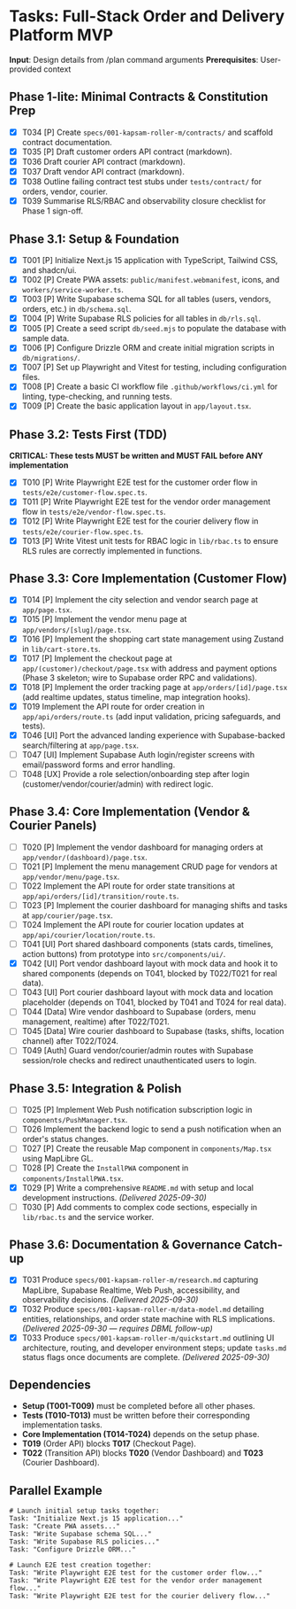 # Tasks: Full-Stack Order and Delivery Platform MVP

**Input**: Design details from /plan command arguments
**Prerequisites**: User-provided context

## Phase 1-lite: Minimal Contracts & Constitution Prep

- [X] T034 [P] Create `specs/001-kapsam-roller-m/contracts/` and scaffold contract documentation.
- [X] T035 [P] Draft customer orders API contract (markdown).
- [X] T036 Draft courier API contract (markdown).
- [X] T037 Draft vendor API contract (markdown).
- [X] T038 Outline failing contract test stubs under `tests/contract/` for orders, vendor, courier.
- [X] T039 Summarise RLS/RBAC and observability closure checklist for Phase 1 sign-off.

## Phase 3.1: Setup & Foundation

- [X] T001 [P] Initialize Next.js 15 application with TypeScript, Tailwind CSS, and shadcn/ui.
- [X] T002 [P] Create PWA assets: `public/manifest.webmanifest`, icons, and `workers/service-worker.ts`.
- [X] T003 [P] Write Supabase schema SQL for all tables (users, vendors, orders, etc.) in `db/schema.sql`.
- [X] T004 [P] Write Supabase RLS policies for all tables in `db/rls.sql`.
- [X] T005 [P] Create a seed script `db/seed.mjs` to populate the database with sample data.
- [X] T006 [P] Configure Drizzle ORM and create initial migration scripts in `db/migrations/`.
- [X] T007 [P] Set up Playwright and Vitest for testing, including configuration files.
- [X] T008 [P] Create a basic CI workflow file `.github/workflows/ci.yml` for linting, type-checking, and running tests.
- [X] T009 [P] Create the basic application layout in `app/layout.tsx`.

## Phase 3.2: Tests First (TDD)

**CRITICAL: These tests MUST be written and MUST FAIL before ANY implementation**

- [X] T010 [P] Write Playwright E2E test for the customer order flow in `tests/e2e/customer-flow.spec.ts`.
- [X] T011 [P] Write Playwright E2E test for the vendor order management flow in `tests/e2e/vendor-flow.spec.ts`.
- [X] T012 [P] Write Playwright E2E test for the courier delivery flow in `tests/e2e/courier-flow.spec.ts`.
- [X] T013 [P] Write Vitest unit tests for RBAC logic in `lib/rbac.ts` to ensure RLS rules are correctly implemented in functions.

## Phase 3.3: Core Implementation (Customer Flow)

- [X] T014 [P] Implement the city selection and vendor search page at `app/page.tsx`.
- [X] T015 [P] Implement the vendor menu page at `app/vendors/[slug]/page.tsx`.
- [X] T016 [P] Implement the shopping cart state management using Zustand in `lib/cart-store.ts`.
- [X] T017 [P] Implement the checkout page at `app/(customer)/checkout/page.tsx` with address and payment options (Phase 3 skeleton; wire to Supabase order RPC and validations).
- [X] T018 [P] Implement the order tracking page at `app/orders/[id]/page.tsx` (add realtime updates, status timeline, map integration hooks).
- [X] T019 Implement the API route for order creation in `app/api/orders/route.ts` (add input validation, pricing safeguards, and tests).
- [X] T046 [UI] Port the advanced landing experience with Supabase-backed search/filtering at `app/page.tsx`.
- [ ] T047 [UI] Implement Supabase Auth login/register screens with email/password forms and error handling.
- [ ] T048 [UX] Provide a role selection/onboarding step after login (customer/vendor/courier/admin) with redirect logic.

## Phase 3.4: Core Implementation (Vendor & Courier Panels)

- [ ] T020 [P] Implement the vendor dashboard for managing orders at `app/vendor/(dashboard)/page.tsx`.
- [ ] T021 [P] Implement the menu management CRUD page for vendors at `app/vendor/menu/page.tsx`.
- [ ] T022 Implement the API route for order state transitions at `app/api/orders/[id]/transition/route.ts`.
- [ ] T023 [P] Implement the courier dashboard for managing shifts and tasks at `app/courier/page.tsx`.
- [ ] T024 Implement the API route for courier location updates at `app/api/courier/location/route.ts`.
- [ ] T041 [UI] Port shared dashboard components (stats cards, timelines, action buttons) from prototype into `src/components/ui/`.
- [X] T042 [UI] Port vendor dashboard layout with mock data and hook it to shared components (depends on T041, blocked by T022/T021 for real data).
- [ ] T043 [UI] Port courier dashboard layout with mock data and location placeholder (depends on T041, blocked by T041 and T024 for real data).
- [ ] T044 [Data] Wire vendor dashboard to Supabase (orders, menu management, realtime) after T022/T021.
- [ ] T045 [Data] Wire courier dashboard to Supabase (tasks, shifts, location channel) after T022/T024.
- [ ] T049 [Auth] Guard vendor/courier/admin routes with Supabase session/role checks and redirect unauthenticated users to login.

## Phase 3.5: Integration & Polish

- [ ] T025 [P] Implement Web Push notification subscription logic in `components/PushManager.tsx`.
- [ ] T026 Implement the backend logic to send a push notification when an order's status changes.
- [ ] T027 [P] Create the reusable Map component in `components/Map.tsx` using MapLibre GL.
- [ ] T028 [P] Create the `InstallPWA` component in `components/InstallPWA.tsx`.
- [X] T029 [P] Write a comprehensive `README.md` with setup and local development instructions. *(Delivered 2025-09-30)*
- [ ] T030 [P] Add comments to complex code sections, especially in `lib/rbac.ts` and the service worker.

## Phase 3.6: Documentation & Governance Catch-up

- [X] T031 Produce `specs/001-kapsam-roller-m/research.md` capturing MapLibre, Supabase Realtime, Web Push, accessibility, and observability decisions. *(Delivered 2025-09-30)*
- [X] T032 Produce `specs/001-kapsam-roller-m/data-model.md` detailing entities, relationships, and order state machine with RLS implications. *(Delivered 2025-09-30 — requires DBML follow-up)*
- [X] T033 Produce `specs/001-kapsam-roller-m/quickstart.md` outlining UI architecture, routing, and developer environment steps; update `tasks.md` status flags once documents are complete. *(Delivered 2025-09-30)*

## Dependencies

- **Setup (T001-T009)** must be completed before all other phases.
- **Tests (T010-T013)** must be written before their corresponding implementation tasks.
- **Core Implementation (T014-T024)** depends on the setup phase.
- **T019** (Order API) blocks **T017** (Checkout Page).
- **T022** (Transition API) blocks **T020** (Vendor Dashboard) and **T023** (Courier Dashboard).

## Parallel Example

```
# Launch initial setup tasks together:
Task: "Initialize Next.js 15 application..."
Task: "Create PWA assets..."
Task: "Write Supabase schema SQL..."
Task: "Write Supabase RLS policies..."
Task: "Configure Drizzle ORM..."

# Launch E2E test creation together:
Task: "Write Playwright E2E test for the customer order flow..."
Task: "Write Playwright E2E test for the vendor order management flow..."
Task: "Write Playwright E2E test for the courier delivery flow..."
```
